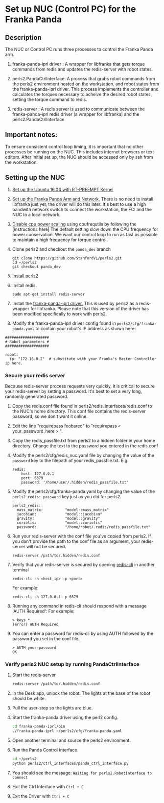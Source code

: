 # Set up NUC (Control PC) for the Franka Panda

## Description
The NUC or Control PC runs three processes to control the Franka Panda arm.

1. franka-panda-iprl driver : A wrapper for libfranka that gets torque commands from redis and updates the redis-server with robot states.

2. perls2.PandaCtrlInterface: A process that grabs robot commands from the perls2 environment hosted on the workstation, and robot states from the franka-panda-iprl driver. This process implements the controller and calculates the torques necessary to acheive the desired robot states, setting the torque command to redis.

3. redis-server : A redis server is used to communicate between the franka-panda-iprl redis driver (a wrapper for libfranka) and the perls2.PandaCtrlInterface


## Important notes:
To ensure consistent control loop timing, it is important that no other processes be running on the NUC. This includes internet browsers or text editors. After initial set up, the NUC should be accessed only by ssh from the workstation.


## Setting up the NUC
1. [Set up the Ubuntu 16.04 with RT-PREEMPT Kernel](https://frankaemika.github.io/docs/installation_linux.html#setting-up-the-real-time-kernel)

2. [Set up the Franka Panda Arm and Network.](https://frankaemika.github.io/docs/getting_started.html#control-network-configuration) There is no need to install libfranka just yet, the driver will do this later. It's best to use a high bandwith network switch to connect the workstation, the FCI and the NUC to a local network.

3. [Disable cpu power scaling](https://frankaemika.github.io/docs/troubleshooting.html#disabling-cpu-frequency-scaling) using cpufrequtils by following the [instructions here] The default setting slow down the CPU frequency for power conservation. We want our control loop to run as fast as possible to maintain a high frequency for torque control.


4. Clone perls2 and checkout the `panda_dev` branch
    ```
    git clone https://github.com/StanfordVL/perls2.git
    cd ~/perls2
    git checkout panda_dev
    ```
5. [Install perls2](introduction.md#installing)

6. Install redis.

    `sudo apt-get install redis-server`

7. Install the [franka-panda-iprl driver.](https://github.com/StanfordVL/franka-panda-iprl/) This is used by perls2 as a redis-wrapper for libfranka. Please note that this version of the driver has been modified specifically to work with perls2.

8. Modify the franka-panda-iprl driver config found in `perls2/cfg/franka-panda.yaml` to contain your robot's IP address as shown here: 

```
####################
# Robot parameters #
####################

robot:
  ip: "172.16.0.2"  # substitute with your Franka's Master Controller ip here. 
```

### Secure your redis server
Because redis-server process requests very quickly, it is critical to secure your redis-server by setting a password. It's best to set a very long, randomly generated password.

1. Copy the redis.conf file found in perls2/redis_interfaces/redis.conf to the NUC's home directory. This conf file contains the redis-server password, so we don't want it online.

2. Edit the line "requirepass foobared" to "requirepass < your_password_here > ".

3. Copy the redis_passfile.txt from perls2 to a hidden folder in your home directory. Change the text to the password you entered in the redis.conf

4. Modify the perls2/cfg/redis_nuc.yaml file by changing the value of the `password` key to the filepath of your redis_passfile.txt. E.g.
    ```
    redis:
        host: 127.0.0.1
        port: 6379
        password: '/home/user/.hidden/redis_passfile.txt'
    ```

5. Modify the perls2/cfg/franka-panda.yaml by changing the value of the `perls2_redis: password` key just as you did for perls2.

    ```
    perls2_redis:
      mass_matrix:          "model::mass_matrix"
      jacobian:             "model::jacobian"
      gravity:              "model::gravity"
      coriolis:             "model::coriolis"
      password:             "/home/robot/.redis/redis_passfile.txt"
    ```

6. Run your redis-server with the conf file you've copied from perls2. If you don't provide the path to the conf file as an argument, your redis-server will not be secured.

    ```
    redis-server /path/to/.hidden/redis.conf
    ```
7. Verify that your redis-server is secured by opening [redis-cli](redis.md) in another terminal

    ```
    redis-cli -h <host_ip> -p <port>
    ```
    For example:

    ```
    redis-cli -h 127.0.0.1 -p 6379
    ```
8. Running any command in redis-cli should respond with a message 'AUTH Required':
    For example:

    ```
    > keys *
    (error) AUTH Required
    ```

9. You can enter a password for redis-cli by using AUTH followed by the password you set in the conf file.

    ```
    > AUTH your-password
    OK
    ```

### Verify perls2 NUC setup by running PandaCtrlInterface
1. Start the redis-server

    ```bash
    redis-server /path/to/.hidden/redis.conf
    ```

2. In the Desk app, unlock the robot. The lights at the base of the robot should be white.

3. Pull the user-stop so the lights are blue.

4. Start the franka-panda driver using the perl2 config.

    ```bash
    cd franka-panda-iprl/bin
    ./franka-panda-iprl ~/perls2/cfg/franka-panda.yaml
    ```
5. Open another terminal and source the perls2 environment.

6. Run the Panda Control Interface

    ```bash
    cd ~/perls2
    python perls2/ctrl_interfaces/panda_ctrl_interface.py
    ```

7. You should see the message:
    `Waiting for perls2.RobotInterface to connect`

8. Exit the Ctrl Interface with `Ctrl + C`

9. Exit the Driver with `Ctrl + C`